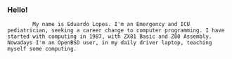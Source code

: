 ### Hello!

            My name is Eduardo Lopes. I'm an Emergency and ICU pediatrician, seeking a career change to computer programming. I have started with computing in 1987, with ZX81 Basic and Z80 Assembly. Nowadays I'm an OpenBSD user, in my daily driver laptop, teaching myself some computing.
